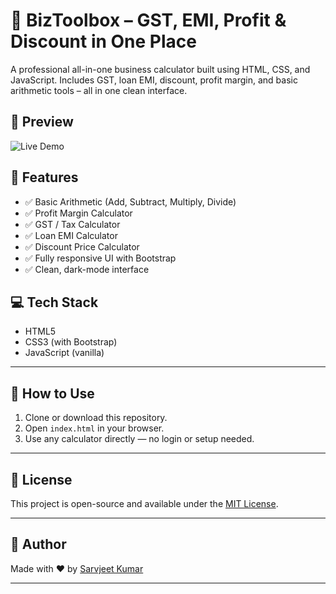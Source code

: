 # 💼 BizToolbox – GST, EMI, Profit & Discount in One Place

A professional all-in-one business calculator built using HTML, CSS, and JavaScript. Includes GST, loan EMI, discount, profit margin, and basic arithmetic tools – all in one clean interface.

## 📸 Preview

![Live Demo](https://sarvjeetkumar012.github.io/BizToolbox/)

## 🚀 Features

- ✅ Basic Arithmetic (Add, Subtract, Multiply, Divide)
- ✅ Profit Margin Calculator
- ✅ GST / Tax Calculator
- ✅ Loan EMI Calculator
- ✅ Discount Price Calculator
- ✅ Fully responsive UI with Bootstrap
- ✅ Clean, dark-mode interface

## 💻 Tech Stack

- HTML5
- CSS3 (with Bootstrap)
- JavaScript (vanilla)

---

## 🚀 How to Use

1. Clone or download this repository.
2. Open `index.html` in your browser.
3. Use any calculator directly — no login or setup needed.

---

## 🧾 License

This project is open-source and available under the [MIT License](LICENSE).

---

## 🙌 Author

Made with ❤️ by [Sarvjeet Kumar](https://github.com/sarvjeetkumar012)

---
